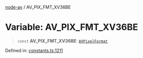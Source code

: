 [node-av](../globals.md) / AV\_PIX\_FMT\_XV36BE

# Variable: AV\_PIX\_FMT\_XV36BE

> `const` **AV\_PIX\_FMT\_XV36BE**: [`AVPixelFormat`](../type-aliases/AVPixelFormat.md)

Defined in: [constants.ts:1211](https://github.com/seydx/av/blob/f8631fc881b394300b1479f511d55cf1c370a87f/src/constants/constants.ts#L1211)
